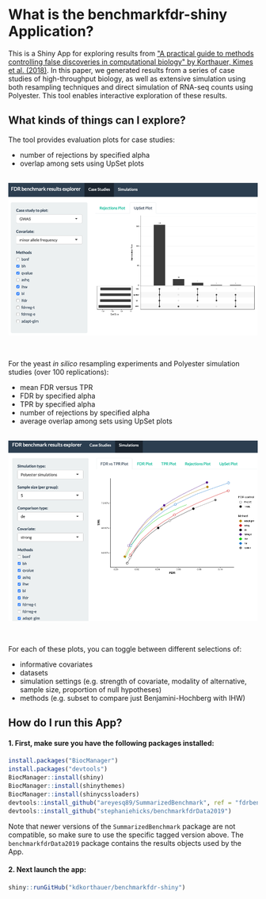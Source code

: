 # What is the benchmarkfdr-shiny Application?

This is a Shiny App for exploring results from ["A practical guide to methods controlling false discoveries in computational biology" by Korthauer, Kimes et al. (2018)](https://www.biorxiv.org/content/10.1101/458786v1). In this paper, we generated results from a series of case studies of high-throughput biology, as well as extensive simulation using both resampling techniques and direct simulation of RNA-seq counts using Polyester. This tool enables interactive exploration of these results.

## What kinds of things can I explore?

The tool provides evaluation plots for case studies:

* number of rejections by specified alpha
* overlap among sets using UpSet plots

<br>
<center>
<img src="img/screenshot2.png" alt="Screenshot 2" width="700" align="middle"/>
</center>
<br><br>

For the yeast _in silico_ resampling experiments and Polyester simulation studies (over 100 replications):

* mean FDR versus TPR
* FDR by specified alpha
* TPR by specified alpha
* number of rejections by specified alpha
* average overlap among sets using UpSet plots

<br>
<center>
<img src="img/screenshot1.png" alt="Screenshot 1" width="700" align="middle"/>
</center>
<br><br>

For each of these plots, you can toggle between different selections of:

* informative covariates 
* datasets 
* simulation settings (e.g. strength of covariate, modality of alternative, sample size, proportion of null hypotheses)
* methods (e.g. subset to compare just Benjamini-Hochberg with IHW)

## How do I run this App?

#### 1. First, make sure you have the following packages installed:

```r
install.packages("BiocManager")
install.packages("devtools")
BiocManager::install(shiny)
BiocManager::install(shinythemes)
BiocManager::install(shinycssloaders)
devtools::install_github("areyesq89/SummarizedBenchmark", ref = "fdrbenchmark") 
devtools::install_github("stephaniehicks/benchmarkfdrData2019")  
```  

Note that newer versions of the `SummarizedBenchmark` package are not compatible, so make sure to use the specific tagged version above. The `benchmarkfdrData2019` package contains the results objects used by the App.

#### 2. Next launch the app:  

```r
shiny::runGitHub("kdkorthauer/benchmarkfdr-shiny")
```